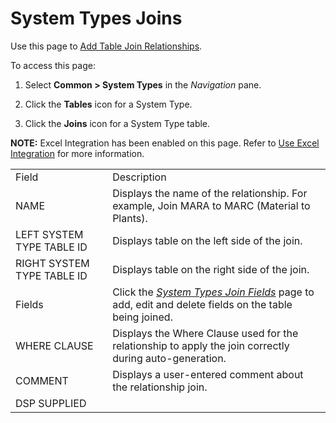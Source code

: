 # System Types Joins

<div class="use">

Use this page to [Add Table Join
Relationships](../Use_Cases/Add_Table_Join_Relationships.htm).

</div>

To access this page:

1.  Select **Common \> System Types** in the *Navigation* pane.

2.  Click the **Tables** icon for a System Type.

3.  Click the **Joins** icon for a System Type table.

<span style="font-weight: bold;">NOTE:</span> Excel Integration has been
enabled on this page. Refer to [Use Excel
Integration](../../Excel_Int/Use_Excel_Integration.htm) for more
information.

|                            |                                                                                                                                    |
| -------------------------- | ---------------------------------------------------------------------------------------------------------------------------------- |
| Field                      | Description                                                                                                                        |
| NAME                       | Displays the name of the relationship. For example, Join MARA to MARC (Material to Plants).                                        |
| LEFT SYSTEM TYPE TABLE ID  | Displays table on the left side of the join.                                                                                       |
| RIGHT SYSTEM TYPE TABLE ID | Displays table on the right side of the join.                                                                                      |
| Fields                     | Click the *[System Types Join Fields](System_Types_Join_Field.htm)* page to add, edit and delete fields on the table being joined. |
| WHERE CLAUSE               | Displays the Where Clause used for the relationship to apply the join correctly during auto-generation.                            |
| COMMENT                    | Displays a user-entered comment about the relationship join.                                                                       |
| DSP SUPPLIED               |                                                                                                                                    |
